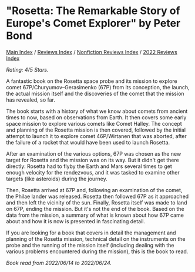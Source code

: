 # "Rosetta: The Remarkable Story of Europe's Comet Explorer" by Peter Bond

[Main Index](../../../README.md) / [Reviews Index](../../README.md) / [Nonfiction Reviews Index](../README.md) / [2022 Reviews Index](README.md)

*Rating: 4/5 Stars.*

A fantastic book on the Rosetta space probe and its mission to explore comet 67P/Churyumov–Gerasimenko (67P) from its conception, the launch, the actual mission itself and the discoveries of the comet that the mission has revealed, so far.

The book starts with a history of what we know about comets from ancient times to now, based on observations from Earth. It then covers some early space mission to explore various comets like Comet Halley. The concept and planning of the Rosetta mission is then covered, followed by the initial attempt to launch it to explore comet 46P/Wirtanen that was aborted, after the failure of a rocket that would have been used to launch Rosetta.

After an examination of the various options, 67P was chosen as the new target for Rosetta and the mission was on its way. But it didn't get there directly: Rosetta had to flyby the Earth and Mars several times to get enough velocity for the rendezvous, and it was tasked to examine other targets (like asteroids) during the journey.

Then, Rosetta arrived at 67P and, following an examination of the comet, the Philae lander was released. Rosetta then followed 67P as it approached and then left the vicinity of the sun. Finally, Rosetta itself was made to land on 67P, ending the mission. But it's not the end of the book. Based on the data from the mission, a summary of what is known about how 67P came about and how it is now is presented in fascinating detail.

If you are looking for a book that covers in detail the management and planning of the Rosetta mission, technical detail on the instruments on the probe and the running of the mission itself (including dealing with the various problems encountered during the mission), this is the book to read.

*Book read from 2022/06/14 to 2022/06/24.*
